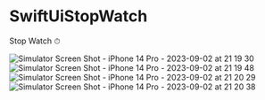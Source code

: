 # SwiftUiStopWatch
Stop Watch ⏱

![Simulator Screen Shot - iPhone 14 Pro - 2023-09-02 at 21 19 30](https://github.com/Siam300/SwiftUiStopWatch/assets/89306483/eb52331e-1e2a-4364-be65-2adbebd85a18)
![Simulator Screen Shot - iPhone 14 Pro - 2023-09-02 at 21 19 48](https://github.com/Siam300/SwiftUiStopWatch/assets/89306483/561cc063-b019-4887-8994-00e188eacb77)
![Simulator Screen Shot - iPhone 14 Pro - 2023-09-02 at 21 20 29](https://github.com/Siam300/SwiftUiStopWatch/assets/89306483/16c6e958-d172-4d86-84a4-b36f4b9de689)
![Simulator Screen Shot - iPhone 14 Pro - 2023-09-02 at 21 20 38](https://github.com/Siam300/SwiftUiStopWatch/assets/89306483/e61a0e92-fdbf-4b63-bd1a-54434e653731)

